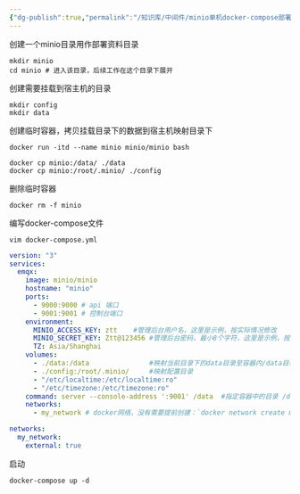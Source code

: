 ```yaml
---
{"dg-publish":true,"permalink":"/知识库/中间件/minio单机docker-compose部署/"}
---
```


创建一个minio目录用作部署资料目录
``` shell
mkdir minio
cd minio # 进入该目录，后续工作在这个目录下展开
```

创建需要挂载到宿主机的目录
``` shell
mkdir config
mkdir data
```

创建临时容器，拷贝挂载目录下的数据到宿主机映射目录下
``` shell
docker run -itd --name minio minio/minio bash
```

``` shell
docker cp minio:/data/ ./data
docker cp minio:/root/.minio/ ./config
```

删除临时容器
``` shell
docker rm -f minio
```

编写docker-compose文件
``` shell 
vim docker-compose.yml
```

``` yml
version: "3"
services:
  emqx:
    image: minio/minio
    hostname: "minio"
    ports:
      - 9000:9000 # api 端口
      - 9001:9001 # 控制台端口
    environment:
      MINIO_ACCESS_KEY: ztt    #管理后台用户名，这里是示例，按实际情况修改
      MINIO_SECRET_KEY: Ztt@123456 #管理后台密码，最小8个字符，这里是示例，按实际情况修改
      TZ: Asia/Shanghai
    volumes:
      - ./data:/data               #映射当前目录下的data目录至容器内/data目录
      - ./config:/root/.minio/     #映射配置目录
      - "/etc/localtime:/etc/localtime:ro"
      - "/etc/timezone:/etc/timezone:ro"
    command: server --console-address ':9001' /data  #指定容器中的目录 /data
    networks:
      - my_network # docker网络，没有需要提前创建：`docker network create my_network`

networks:
  my_network:
    external: true
```

启动
``` shell
docker-compose up -d
```